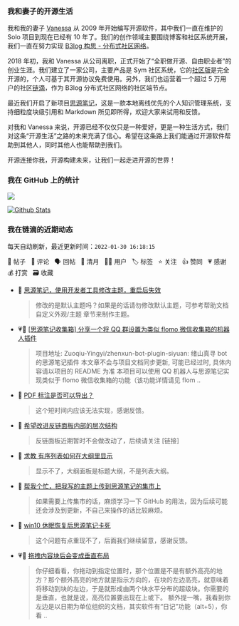 ### 我和妻子的开源生活

我和我的妻子 [Vanessa](https://github.com/Vanessa219) 从 2009 年开始编写开源软件，其中我们一直在维护的 Solo 项目到现在已经有 10 年了。我们的创作领域主要围绕博客和社区系统开展，我们一直在努力实现 [B3log 构思 - 分布式社区网络](https://ld246.com/article/1546941897596)。

2018 年初，我和 Vanessa 从公司离职，正式开始了“全职做开源、自由职业者”的创业生涯。我们建立了一家公司，主要产品是 Sym 社区系统，它的[社区版](https://github.com/88250/symphony)是完全开源的，个人可基于其开源协议免费使用。另外，我们也运营着一个超过 5 万用户的社区[链滴](https://ld246.com)，作为 B3log 分布式社区网络的社区端节点。

最近我们开启了新项目[思源笔记](https://github.com/siyuan-note/siyuan)，这是一款本地离线优先的个人知识管理系统，支持细粒度块级引用和 Markdown 所见即所得，欢迎大家来试用和反馈。

对我和 Vanessa 来说，开源已经不仅仅只是一种爱好，更是一种生活方式，我们对这条“开源生活”之路的未来充满了信心。希望在这条路上我们能通过开源软件帮助到其他人，同时其他人也能帮助到我们。

开源连接你我，开源构建未来，让我们一起走进开源的世界！

### 我在 GitHub 上的统计

<a title="Hits" target="_blank" href="https://github.com/88250/88250"><img src="https://hits.b3log.org/88250/88250.svg"></a>

[![Github Stats](https://github-readme-stats.vercel.app/api?username=88250&theme=tokyonight&show_icons=true)](https://github.com/88250)

<!--events start -->

### 我在链滴的近期动态

每天自动刷新，最近更新时间：`2022-01-30 16:18:15`

📝 帖子 &nbsp; 💬 评论 &nbsp; 🗣 回帖 &nbsp; 🌙 清月 &nbsp; 👨‍💻 用户 &nbsp; 🏷️ 标签 &nbsp; ⭐️ 关注 &nbsp; 👍 赞同 &nbsp; 💗 感谢 &nbsp; 💰 打赏 &nbsp; 🗃 收藏

* 💬 [思源笔记，使用开发者工具修改主题，重启后失效](https://ld246.com/article/1643517029387/comment/1643527990011#comments)

  > 修改的是默认主题吗？如果是的话请勿修改默认主题，可参考帮助文档 自定义外观/主题 章节来制作主题。
* 💗📝 [[思源笔记收集箱] 分享一个将 QQ 群设置为类似 flomo 微信收集箱的机器人插件](https://ld246.com/article/1643525754921)

  > 项目地址: Zuoqiu-Yingyi/zhenxun-bot-plugin-siyuan: 绪山真寻 bot 的思源笔记插件 本文章不会与项目文档同步更新, 可能已经过时, 具体内容请以项目的 README 为准 本项目可以使用 QQ 机器人与思源笔记实现类似于 flomo 微信收集箱的功能（该功能详情请见 flom ..
* 💬 [PDF 标注是否可以导出？](https://ld246.com/article/1643206249756/comment/1643514211441#comments)

  > 这个短时间内应该无法实现，感谢反馈。
* 💬 [希望改进反链面板内部的层次结构](https://ld246.com/article/1643511385627/comment/1643514146527#comments)

  > 反链面板近期暂时不会做改动了，后续请关注 [链接]
* 💬 [求教  有序列表如何在大纲里显示](https://ld246.com/article/1643439534002/comment/1643514099399#comments)

  > 显示不了，大纲面板是标题大纲，不是列表大纲。
* 💬 [帮我个忙，把我写的主题上传到思源笔记的集市上](https://ld246.com/article/1643442771809/comment/1643514075555#comments)

  > 如果需要上传集市的话，麻烦学习一下 GitHub 的用法，因为后续可能还会涉及到更新，不自己来操作的话比较麻烦。
* 💬 [win10 休眠恢复后思源笔记卡死](https://ld246.com/article/1643437285849/comment/1643513125578#comments)

  > 这个问题有点重现不了，后面我们继续留意，感谢反馈。
* 💗💬 [拖拽内容块后会变成垂直布局](https://ld246.com/article/1643459802841/comment/1643461640002#comments)

  > 你仔细看看，你拖动到指定位置时，那个位置是不是有额外高亮的地方？那个额外高亮的地方就是指示方向的，在块的左边高亮，就意味着将移动到块的左边，于是就形成由两个块水平分布的超级块。你需要的是垂直，也就是说，高亮位置要出现在上或下。 额外提一嘴，我看到你左边是以日期为单位组织的文档，其实软件有“日记”功能（alt+5），你看 ..


<!--events end -->
